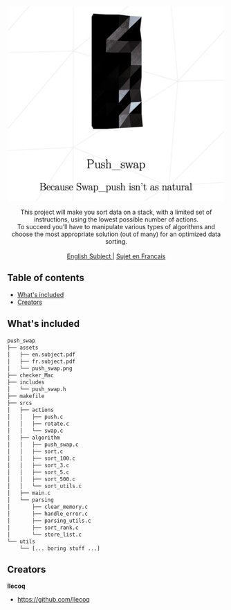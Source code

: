 <p align="center">
  <a href="https://42lyon.fr/">
    <img src="https://github.com/llecoq/push_swap/blob/master/assets/push_swap.png" alt="push_swap" width=500 height=450>
  </a>

  <p align="center">
    This project will make you sort data on a stack, with a limited set of instructions, using
    the lowest possible number of actions. 
    <br>
    To succeed you’ll have to manipulate various
    types of algorithms and choose the most appropriate solution (out of many) for an
    optimized data sorting.
    <br>
    <br>
    <a href="https://github.com/llecoq/push_swap/blob/master/assets/en.subject.pdf">English Subject </a>
    |
    <a href="https://github.com/llecoq/push_swap/blob/master/assets/fr.subject.pdf"> Sujet en Francais</a>
  </p>
</p>


## Table of contents

- [What's included](#whats-included)
- [Creators](#creators)

## What's included

```
push_swap
├── assets
│   ├── en.subject.pdf
│   ├── fr.subject.pdf
│   └── push_swap.png
├── checker_Mac
├── includes
│   └── push_swap.h
├── makefile
├── srcs
│   ├── actions
│   │   ├── push.c
│   │   ├── rotate.c
│   │   └── swap.c
│   ├── algorithm
│   │   ├── push_swap.c
│   │   ├── sort.c
│   │   ├── sort_100.c
│   │   ├── sort_3.c
│   │   ├── sort_5.c
│   │   ├── sort_500.c
│   │   └── sort_utils.c
│   ├── main.c
│   └── parsing
│       ├── clear_memory.c
│       ├── handle_error.c
│       ├── parsing_utils.c
│       ├── sort_rank.c
│       └── store_list.c
└── utils
    └── [... boring stuff ...]

```


## Creators

**llecoq**

- <https://github.com/llecoq>
